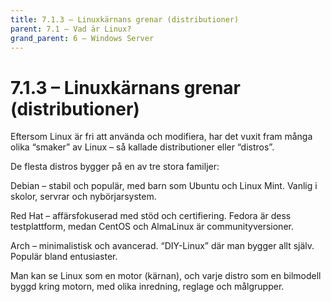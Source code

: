 ```yaml
---
title: 7.1.3 – Linuxkärnans grenar (distributioner)
parent: 7.1 – Vad är Linux?
grand_parent: 6 – Windows Server
---
```

# 7.1.3 – Linuxkärnans grenar (distributioner)

Eftersom Linux är fri att använda och modifiera, har det vuxit fram många olika “smaker” av Linux – så kallade distributioner eller “distros”.

De flesta distros bygger på en av tre stora familjer:

Debian – stabil och populär, med barn som Ubuntu och Linux Mint. Vanlig i skolor, servrar och nybörjarsystem.

Red Hat – affärsfokuserad med stöd och certifiering. Fedora är dess testplattform, medan CentOS och AlmaLinux är communityversioner.

Arch – minimalistisk och avancerad. “DIY-Linux” där man bygger allt själv. Populär bland entusiaster.

Man kan se Linux som en motor (kärnan), och varje distro som en bilmodell byggd kring motorn, med olika inredning, reglage och målgrupper.

